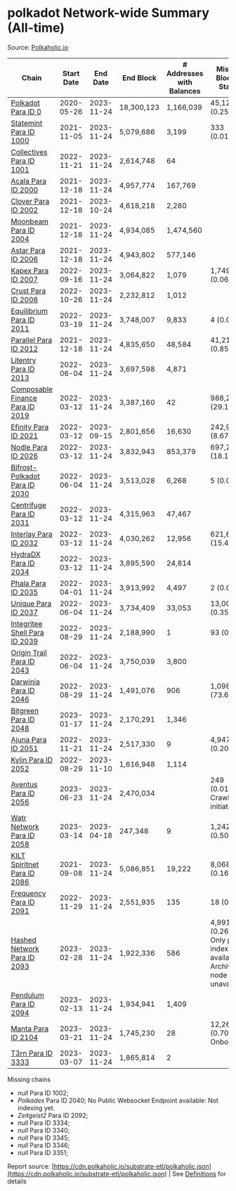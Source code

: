 # polkadot Network-wide Summary (All-time)

Source: [Polkaholic.io](https://polkaholic.io)


| Chain            | Start Date | End Date | End Block | # Addresses with Balances | Missing Blocks / Status |
| ---------------- | ---------- | ---------| --------- | ------------------------- | ----------------------- |
| [Polkadot Para ID 0](/polkadot/0-polkadot) | 2020-05-26 | 2023-11-24 | 18,300,123 |  1,166,039 | 45,120 (0.25%)  |
| [Statemint Para ID 1000](/polkadot/1000-statemint) | 2021-11-05 | 2023-11-24 | 5,079,686 |  3,199 | 333 (0.01%)  |
| [Collectives Para ID 1001](/polkadot/1001-collectives) | 2022-11-21 | 2023-11-24 | 2,614,748 |  64 |    |
| [Acala Para ID 2000](/polkadot/2000-acala) | 2021-12-18 | 2023-11-24 | 4,957,774 |  167,769 |    |
| [Clover Para ID 2002](/polkadot/2002-clover) | 2021-12-18 | 2023-10-24 | 4,618,218 |  2,280 |    |
| [Moonbeam Para ID 2004](/polkadot/2004-moonbeam) | 2021-12-18 | 2023-11-24 | 4,934,085 |  1,474,560 |    |
| [Astar Para ID 2006](/polkadot/2006-astar) | 2021-12-18 | 2023-11-24 | 4,943,802 |  577,146 |    |
| [Kapex Para ID 2007](/polkadot/2007-kapex) | 2022-09-16 | 2023-11-24 | 3,064,822 |  1,079 | 1,749 (0.06%)  |
| [Crust Para ID 2008](/polkadot/2008-crust) | 2022-10-26 | 2023-11-24 | 2,232,812 |  1,012 |    |
| [Equilibrium Para ID 2011](/polkadot/2011-equilibrium) | 2022-03-19 | 2023-11-24 | 3,748,007 |  9,833 | 4 (0.00%)  |
| [Parallel Para ID 2012](/polkadot/2012-parallel) | 2021-12-18 | 2023-11-24 | 4,835,650 |  48,584 | 41,215 (0.85%)  |
| [Litentry Para ID 2013](/polkadot/2013-litentry) | 2022-06-04 | 2023-11-24 | 3,697,598 |  4,871 |    |
| [Composable Finance Para ID 2019](/polkadot/2019-composable) | 2022-03-12 | 2023-11-24 | 3,387,160 |  42 | 988,237 (29.18%)  |
| [Efinity Para ID 2021](/polkadot/2021-efinity) | 2022-03-12 | 2023-09-15 | 2,801,656 |  16,630 | 242,949 (8.67%)  |
| [Nodle Para ID 2026](/polkadot/2026-nodle) | 2022-03-12 | 2023-11-24 | 3,832,943 |  853,379 | 697,249 (18.19%)  |
| [Bifrost-Polkadot Para ID 2030](/polkadot/2030-bifrost-dot) | 2022-06-04 | 2023-11-24 | 3,513,028 |  6,268 | 5 (0.00%)  |
| [Centrifuge Para ID 2031](/polkadot/2031-centrifuge) | 2022-03-12 | 2023-11-24 | 4,315,963 |  47,467 |    |
| [Interlay Para ID 2032](/polkadot/2032-interlay) | 2022-03-12 | 2023-11-24 | 4,030,262 |  12,956 | 621,626 (15.42%)  |
| [HydraDX Para ID 2034](/polkadot/2034-hydradx) | 2022-03-12 | 2023-11-24 | 3,895,590 |  24,814 |    |
| [Phala Para ID 2035](/polkadot/2035-phala) | 2022-04-01 | 2023-11-24 | 3,913,992 |  4,497 | 2 (0.00%)  |
| [Unique Para ID 2037](/polkadot/2037-unique) | 2022-06-04 | 2023-11-24 | 3,734,409 |  33,053 | 13,008 (0.35%)  |
| [Integritee Shell Para ID 2039](/polkadot/2039-integritee-shell) | 2022-08-29 | 2023-11-24 | 2,188,990 |  1 | 93 (0.00%)  |
| [Origin Trail Para ID 2043](/polkadot/2043-origintrail) | 2022-06-04 | 2023-11-24 | 3,750,039 |  3,800 |    |
| [Darwinia Para ID 2046](/polkadot/2046-darwinia) | 2022-08-29 | 2023-11-24 | 1,491,076 |  906 | 1,098,047 (73.64%)  |
| [Bitgreen Para ID 2048](/polkadot/2048-bitgreen) | 2023-01-17 | 2023-11-24 | 2,170,291 |  1,346 |    |
| [Ajuna Para ID 2051](/polkadot/2051-ajuna) | 2022-11-21 | 2023-11-24 | 2,517,330 |  9 | 4,947 (0.20%)  |
| [Kylin Para ID 2052](/polkadot/2052-kylin) | 2022-08-29 | 2023-11-10 | 1,616,948 |  1,114 |    |
| [Aventus Para ID 2056](/polkadot/2056-aventus) | 2023-06-23 | 2023-11-24 | 2,470,034 |   | 249 (0.01%) Crawling initiated |
| [Watr Network Para ID 2058](/polkadot/2058-watr) | 2023-03-14 | 2023-04-18 | 247,348 |  9 | 1,242 (0.50%)  |
| [KILT Spiritnet Para ID 2086](/polkadot/2086-kilt) | 2021-09-08 | 2023-11-24 | 5,086,851 |  19,222 | 8,068 (0.16%)  |
| [Frequency Para ID 2091](/polkadot/2091-frequency) | 2022-11-29 | 2023-11-24 | 2,551,935 |  135 | 18 (0.00%)  |
| [Hashed Network Para ID 2093](/polkadot/2093-hashed) | 2023-02-28 | 2023-11-24 | 1,922,336 |  586 | 4,991 (0.26%) Only partial index available: Archive node unavailable |
| [Pendulum Para ID 2094](/polkadot/2094-pendulum) | 2023-02-13 | 2023-11-24 | 1,934,941 |  1,409 |    |
| [Manta Para ID 2104](/polkadot/2104-manta) | 2023-03-21 | 2023-11-24 | 1,745,230 |  28 | 12,262 (0.70%) Onboarding |
| [T3rn Para ID 3333](/polkadot/3333-t3rn) | 2023-03-07 | 2023-11-24 | 1,865,814 |  2 |    |

Missing chains


* *null* Para ID 1002; 
* *Polkadex* Para ID 2040; No Public Websocket Endpoint available: Not indexing yet.
* *Zeitgeist2* Para ID 2092; 
* *null* Para ID 3334; 
* *null* Para ID 3340; 
* *null* Para ID 3345; 
* *null* Para ID 3346; 
* *null* Para ID 3351; 

Report source: [https://cdn.polkaholic.io/substrate-etl/polkaholic.json](https://cdn.polkaholic.io/substrate-etl/polkaholic.json) | See [Definitions](/DEFINITIONS.md) for details
